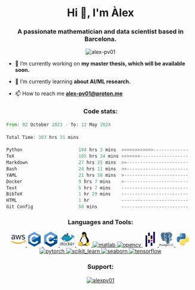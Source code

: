 <h1 align="center">Hi 👋, I'm Àlex</h1>
<h3 align="center">A passionate mathematician and data scientist based in Barcelona.</h3>

<p align="center"> <img src="https://komarev.com/ghpvc/?username=alex-pv01&label=Profile%20views&color=0e75b6&style=flat" alt="alex-pv01" /> </p>

- 🔭 I’m currently working on **my master thesis, which will be available soon.**

- 🌱 I’m currently learning **about AI/ML research.**

- 📫 How to reach me **alex-pv01@proton.me**

<h3 align="center">Code stats:</h3>
<!--START_SECTION:waka-->

```rust
From: 02 October 2023 - To: 12 May 2024

Total Time: 383 hrs 31 mins

Python                     184 hrs 3 mins  >>>>>>>>>>>>-------------   47.92 %
TeX                        105 hrs 24 mins >>>>>>>------------------   27.45 %
Markdown                   27 hrs 25 mins  >>-----------------------   07.14 %
Bash                       24 hrs 11 mins  >>-----------------------   06.30 %
YAML                       21 hrs 58 mins  >------------------------   05.72 %
Docker                     9 hrs 7 mins    >------------------------   02.38 %
Text                       5 hrs 7 mins    -------------------------   01.34 %
BibTeX                     1 hr 29 mins    -------------------------   00.39 %
HTML                       1 hr            -------------------------   00.26 %
Git Config                 50 mins         -------------------------   00.22 %
```

<!--END_SECTION:waka-->


<h3 align="center">Languages and Tools:</h3>
<p align="center"> <a href="https://aws.amazon.com" target="_blank" rel="noreferrer"> <img src="https://raw.githubusercontent.com/devicons/devicon/master/icons/amazonwebservices/amazonwebservices-original-wordmark.svg" alt="aws" width="40" height="40"/> </a>  <a href="https://www.cprogramming.com/" target="_blank" rel="noreferrer"> <img src="https://raw.githubusercontent.com/devicons/devicon/master/icons/c/c-original.svg" alt="c" width="40" height="40"/> </a> <a href="https://www.w3schools.com/cpp/" target="_blank" rel="noreferrer"> <img src="https://raw.githubusercontent.com/devicons/devicon/master/icons/cplusplus/cplusplus-original.svg" alt="cplusplus" width="40" height="40"/> </a> <a href="https://www.docker.com/" target="_blank" rel="noreferrer"> <img src="https://raw.githubusercontent.com/devicons/devicon/master/icons/docker/docker-original-wordmark.svg" alt="docker" width="40" height="40"/> </a> <a href="https://www.linux.org/" target="_blank" rel="noreferrer"> <img src="https://raw.githubusercontent.com/devicons/devicon/master/icons/linux/linux-original.svg" alt="linux" width="40" height="40"/> </a> <a href="https://www.mathworks.com/" target="_blank" rel="noreferrer"> <img src="https://upload.wikimedia.org/wikipedia/commons/2/21/Matlab_Logo.png" alt="matlab" width="40" height="40"/> </a> <a href="https://opencv.org/" target="_blank" rel="noreferrer"> <img src="https://www.vectorlogo.zone/logos/opencv/opencv-icon.svg" alt="opencv" width="40" height="40"/> </a> <a href="https://pandas.pydata.org/" target="_blank" rel="noreferrer"> <img src="https://raw.githubusercontent.com/devicons/devicon/2ae2a900d2f041da66e950e4d48052658d850630/icons/pandas/pandas-original.svg" alt="pandas" width="40" height="40"/> </a> <a href="https://www.postgresql.org" target="_blank" rel="noreferrer"> <img src="https://raw.githubusercontent.com/devicons/devicon/master/icons/postgresql/postgresql-original-wordmark.svg" alt="postgresql" width="40" height="40"/> </a> <a href="https://www.python.org" target="_blank" rel="noreferrer"> <img src="https://raw.githubusercontent.com/devicons/devicon/master/icons/python/python-original.svg" alt="python" width="40" height="40"/> </a> <a href="https://pytorch.org/" target="_blank" rel="noreferrer"> <img src="https://www.vectorlogo.zone/logos/pytorch/pytorch-icon.svg" alt="pytorch" width="40" height="40"/> </a> <a href="https://scikit-learn.org/" target="_blank" rel="noreferrer"> <img src="https://upload.wikimedia.org/wikipedia/commons/0/05/Scikit_learn_logo_small.svg" alt="scikit_learn" width="40" height="40"/> </a> <a href="https://seaborn.pydata.org/" target="_blank" rel="noreferrer"> <img src="https://seaborn.pydata.org/_images/logo-mark-lightbg.svg" alt="seaborn" width="40" height="40"/> </a> <a href="https://www.tensorflow.org" target="_blank" rel="noreferrer"> <img src="https://www.vectorlogo.zone/logos/tensorflow/tensorflow-icon.svg" alt="tensorflow" width="40" height="40"/> </a> </p>


<h3 align="center">Support:</h3>
<p align="center"><a href="https://www.buymeacoffee.com/alexpv01"> <img align="center" src="https://cdn.buymeacoffee.com/buttons/v2/default-yellow.png" height="50" width="210" alt="alexpv01" /></a></p><br><br>

